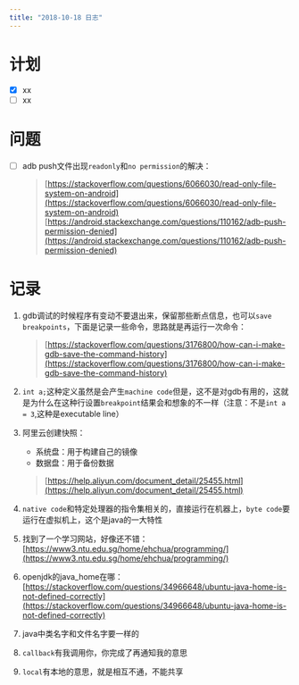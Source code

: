 ```yaml
---
title: "2018-10-18 日志"
---
```


# 计划

- [x] xx
- [ ] xx

# 问题
- [ ] adb push文件出现`readonly`和`no permission`的解决：
  > [https://stackoverflow.com/questions/6066030/read-only-file-system-on-android](https://stackoverflow.com/questions/6066030/read-only-file-system-on-android)  
  [https://android.stackexchange.com/questions/110162/adb-push-permission-denied](https://android.stackexchange.com/questions/110162/adb-push-permission-denied)
  

# 记录
1. gdb调试的时候程序有变动不要退出来，保留那些断点信息，也可以`save breakpoints`，下面是记录一些命令，思路就是再运行一次命令：
   > [https://stackoverflow.com/questions/3176800/how-can-i-make-gdb-save-the-command-history](https://stackoverflow.com/questions/3176800/how-can-i-make-gdb-save-the-command-history)
   
2. `int a;`这种定义虽然是会产生`machine code`但是，这不是对gdb有用的，这就是为什么在这种行设置`breakpoint`结果会和想象的不一样（注意：不是`int a = 3`,这种是executable line）
3. 阿里云创建快照：
   - 系统盘：用于构建自己的镜像
   - 数据盘：用于备份数据
   > [https://help.aliyun.com/document_detail/25455.html](https://help.aliyun.com/document_detail/25455.html)

4. `native code`和特定处理器的指令集相关的，直接运行在机器上，`byte code`要运行在虚拟机上，这个是java的一大特性
5. 找到了一个学习网站，好像还不错：  
   [https://www3.ntu.edu.sg/home/ehchua/programming/](https://www3.ntu.edu.sg/home/ehchua/programming/)
6. openjdk的java_home在哪：  
   [https://stackoverflow.com/questions/34966648/ubuntu-java-home-is-not-defined-correctly](https://stackoverflow.com/questions/34966648/ubuntu-java-home-is-not-defined-correctly)
7. java中类名字和文件名字要一样的
8. `callback`有我调用你，你完成了再通知我的意思
9. `local`有本地的意思，就是相互不通，不能共享